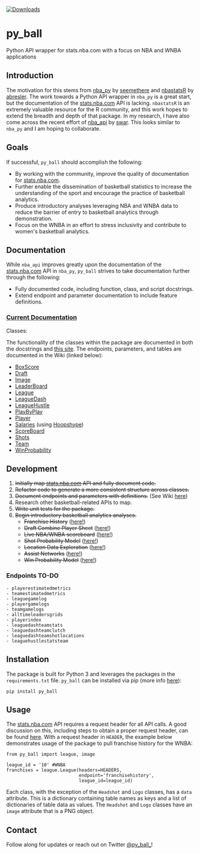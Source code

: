 [![Downloads](https://pepy.tech/badge/py-ball)](https://pepy.tech/project/py-ball)

# py_ball
Python API wrapper for stats.nba.com with a focus on NBA and WNBA applications

## Introduction

The motivation for this stems from [nba_py](https://github.com/seemethere/nba_py) by [seemethere](https://github.com/seemethere) and [nbastatsR](https://github.com/abresler/nbastatR) by [abresler](https://github.com/abresler). The work towards a Python API wrapper in `nba_py` is a great start, but the documentation of the [stats.nba.com](https://stats.nba.com) API is lacking. `nbastatsR` is an extremely valuable resource for the R community, and this work hopes to extend the breadth and depth of that package. In my research, I have also come across the recent effort of [nba_api](https://github.com/swar/nba_api) by [swar](https://github.com/swar). This looks similar to `nba_py` and I am hoping to collaborate.

## Goals

If successful, `py_ball` should accomplish the following:
- By working with the community, improve the quality of documentation for [stats.nba.com](https://stats.nba.com).
- Further enable the dissemination of basketball statistics to increase the understanding of the sport and encourage the practice of basketball analytics.
- Produce introductory analyses leveraging NBA and WNBA data to reduce the barrier of entry to basketball analytics through demonstration.
- Focus on the WNBA in an effort to stress inclusivity and contribute to women's basketball analytics.

## Documentation

While `nba_api` improves greatly upon the documentation of the [stats.nba.com](https://stats.nba.com) API in `nba_py`, `py_ball` strives to take documentation further through the following:
- Fully documented code, including function, class, and script docstrings.
- Extend endpoint and parameter documentation to include feature definitions.

### [Current Documentation](https://github.com/basketballrelativity/py_ball/wiki)

Classes:

The functionality of the classes within the package are documented in both the docstrings and [this site](https://basketballrelativity.github.io/py_ball/_build/html/index.html). The endpoints, parameters, and tables are documented in the Wiki (linked below):

- [BoxScore](https://github.com/basketballrelativity/py_ball/wiki/BoxScore)
- [Draft](https://github.com/basketballrelativity/py_ball/wiki/Draft)
- [Image](https://github.com/basketballrelativity/py_ball/wiki/Image)
- [LeaderBoard](https://github.com/basketballrelativity/py_ball/wiki/LeaderBoard)
- [League](https://github.com/basketballrelativity/py_ball/wiki/League)
- [LeagueDash](https://github.com/basketballrelativity/py_ball/wiki/LeagueDash)
- [LeagueHustle](https://github.com/basketballrelativity/py_ball/wiki/LeagueHustle)
- [PlayByPlay](https://github.com/basketballrelativity/py_ball/wiki/PlayByPlay)
- [Player](https://github.com/basketballrelativity/py_ball/wiki/Player)
- [Salaries](https://github.com/basketballrelativity/py_ball/wiki/Salaries) (using [Hoopshype](https://hoopshype.com/))
- [ScoreBoard](https://github.com/basketballrelativity/py_ball/wiki/ScoreBoard)
- [Shots](https://github.com/basketballrelativity/py_ball/wiki/Shots)
- [Team](https://github.com/basketballrelativity/py_ball/wiki/Team)
- [WinProbability](https://github.com/basketballrelativity/py_ball/wiki/WinProbability)

## Development

1. ~~Initially map [stats.nba.com](https://stats.nba.com) API and fully document code.~~
2. ~~Refactor code to generate a more consistent structure across classes.~~
3. ~~Document endpoints and parameters with definitions.~~ (See Wiki [here](https://github.com/basketballrelativity/py_ball/wiki))
4. Research other basketball-related APIs to map.
5. ~~Write unit tests for the package.~~
6. ~~Begin introductory basketball analytics analyses.~~
    - ~~Franchise History~~ ([here!](https://github.com/basketballrelativity/franchise_history))
    - ~~Draft Combine Player Sheet~~ ([here!](https://github.com/basketballrelativity/draft_combine))
    - ~~Live NBA/WNBA scoreboard~~ ([here!](https://github.com/basketballrelativity/scoreboard))
    - ~~Shot Probability Model~~ ([here!](https://github.com/basketballrelativity/shot_probability))
    - ~~Location Data Exploration~~ ([here!](https://github.com/basketballrelativity/location_data))
    - ~~Assist Networks~~ ([here!](https://github.com/basketballrelativity/assist_networks))
    - ~~Win Probability Model~~ ([here!](https://github.com/basketballrelativity/py_ball/wiki/WinProbability))

### Endpoints TO-DO

    - playerestimatedmetrics
    - teamestimatedmetrics
    - leaguegamelog
    - playergamelogs
    - teamgamelogs
    - alltimeleadersgrids
    - playerindex
    - leaguedashteamstats
    - leaguedashteamclutch
    - leaguedashteamshotlocations
    - leaguehustlestatsteam

## Installation

The package is built for Python 3 and leverages the packages in the `requirements.txt` file. `py_ball` can be installed via pip (more info [here](https://pypi.org/project/py-ball/)):
```
pip install py_ball
```

## Usage

The [stats.nba.com](https://stats.nba.com) API requires a request header for all API calls. A good discussion on this, including steps to obtain a proper request header, can be found [here](https://stackoverflow.com/questions/46781563/how-to-obtain-a-json-response-from-the-stats-nba-com-api). With a request header in `HEADER`, the example below demonstrates usage of the package to pull franchise history for the WNBA:

```
from py_ball import league, image

league_id = '10' #WNBA
franchises = league.League(headers=HEADERS,
                           endpoint='franchisehistory',
                           league_id=league_id)
```

Each class, with the exception of the `Headshot` and `Logo` classes, has a `data` attribute. This is a dictionary containing table names as keys and a list of dictionaries of table data as values. The `Headshot` and `Logo` classes have an `image` attribute that is a PNG object.

## Contact

Follow along for updates or reach out on Twitter [@py_ball_](https://twitter.com/py_ball_)!
